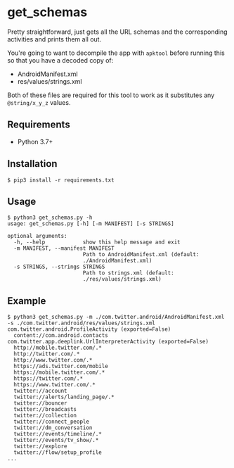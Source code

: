 # get_schemas

Pretty straightforward, just gets all the URL schemas and the corresponding activities and prints them all out.

You're going to want to decompile the app with `apktool` before running this so that you have a decoded copy of:

- AndroidManifest.xml
- res/values/strings.xml

Both of these files are required for this tool to work as it substitutes any `@string/x_y_z` values.

## Requirements
- Python 3.7+

## Installation

```
$ pip3 install -r requirements.txt
```

## Usage

```
$ python3 get_schemas.py -h
usage: get_schemas.py [-h] [-m MANIFEST] [-s STRINGS]

optional arguments:
  -h, --help            show this help message and exit
  -m MANIFEST, --manifest MANIFEST
                        Path to AndroidManifest.xml (default:
                        ./AndroidManifest.xml)
  -s STRINGS, --strings STRINGS
                        Path to strings.xml (default:
                        ./res/values/strings.xml)
```

## Example

```
$ python3 get_schemas.py -m ./com.twitter.android/AndroidManifest.xml -s ./com.twitter.android/res/values/strings.xml
com.twitter.android.ProfileActivity (exported=False)
  content://com.android.contacts
com.twitter.app.deeplink.UrlInterpreterActivity (exported=False)
  http://mobile.twitter.com/.*
  http://twitter.com/.*
  http://www.twitter.com/.*
  https://ads.twitter.com/mobile
  https://mobile.twitter.com/.*
  https://twitter.com/.*
  https://www.twitter.com/.*
  twitter://account
  twitter://alerts/landing_page/.*
  twitter://bouncer
  twitter://broadcasts
  twitter://collection
  twitter://connect_people
  twitter://dm_conversation
  twitter://events/timeline/.*
  twitter://events/tv_show/.*
  twitter://explore
  twitter://flow/setup_profile
...
```
